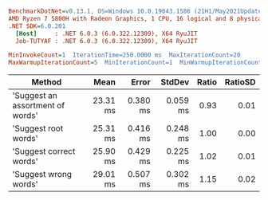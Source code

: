 ``` ini

BenchmarkDotNet=v0.13.1, OS=Windows 10.0.19043.1586 (21H1/May2021Update)
AMD Ryzen 7 5800H with Radeon Graphics, 1 CPU, 16 logical and 8 physical cores
.NET SDK=6.0.201
  [Host]     : .NET 6.0.3 (6.0.322.12309), X64 RyuJIT
  Job-TUTYAF : .NET 6.0.3 (6.0.322.12309), X64 RyuJIT

MinInvokeCount=1  IterationTime=250.0000 ms  MaxIterationCount=20  
MaxWarmupIterationCount=5  MinIterationCount=1  MinWarmupIterationCount=1  

```
|                           Method |     Mean |    Error |   StdDev | Ratio | RatioSD |
|--------------------------------- |---------:|---------:|---------:|------:|--------:|
| &#39;Suggest an assortment of words&#39; | 23.31 ms | 0.380 ms | 0.059 ms |  0.93 |    0.01 |
|             &#39;Suggest root words&#39; | 25.31 ms | 0.416 ms | 0.248 ms |  1.00 |    0.00 |
|          &#39;Suggest correct words&#39; | 25.90 ms | 0.429 ms | 0.225 ms |  1.02 |    0.01 |
|            &#39;Suggest wrong words&#39; | 29.01 ms | 0.507 ms | 0.302 ms |  1.15 |    0.02 |
